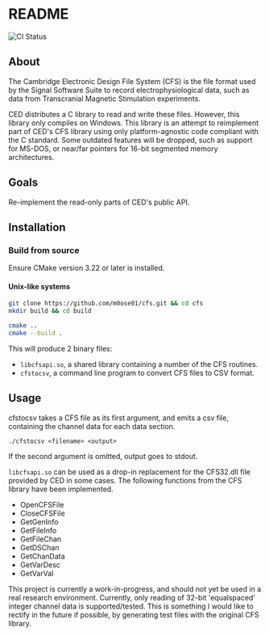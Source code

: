 # README

![CI Status](https://github.com/m0ose01/CFS/actions/workflows/ci.yml/badge.svg?branch=main)

## About

The Cambridge Electronic Design File System (CFS) is the file format used by the Signal Software Suite to record electrophysiological data, such as data from Transcranial Magnetic Stimulation experiments.

CED distributes a C library to read and write these files.
However, this library only compiles on Windows.
This library is an attempt to reimplement part of CED's CFS library using only platform-agnostic code compliant with the C standard.
Some outdated features will be dropped, such as support for MS-DOS, or near/far pointers for 16-bit segmented memory architectures.

## Goals 

Re-implement the read-only parts of CED's public API.

## Installation

### Build from source

Ensure CMake version 3.22 or later is installed.

#### Unix-like systems

```bash
git clone https://github.com/m0ose01/cfs.git && cd cfs
mkdir build && cd build

cmake ..
cmake --build .
```

This will produce 2 binary files:
- `libcfsapi.so`, a shared library containing a number of the CFS routines.
- `cfstocsv`, a command line program to convert CFS files to CSV format.

## Usage

cfstocsv takes a CFS file as its first argument, and emits a csv file, containing the channel data for each data section.

```
./cfstocsv <filename> <output>
```

If the second argument is omitted, output goes to stdout.

`libcfsapi.so` can be used as a drop-in replacement for the CFS32.dll file provided by CED in some cases.
The following functions from the CFS library have been implemented.

- OpenCFSFile
- CloseCFSFile
- GetGenInfo
- GetFileInfo
- GetFileChan
- GetDSChan
- GetChanData
- GetVarDesc
- GetVarVal

This project is currently a work-in-progress, and should not yet be used in a real research environment.
Currently, only reading of 32-bit 'equalspaced' integer channel data is supported/tested.
This is something I would like to rectify in the future if possible, by generating test files with the original CFS library.
